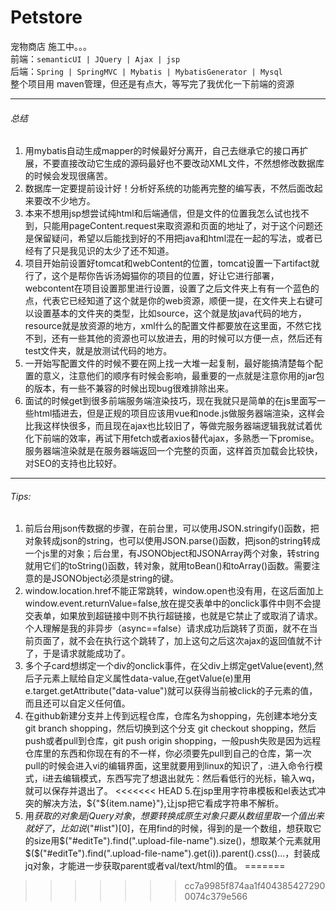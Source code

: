 # Petstore
宠物商店 施工中。。。<br />
前端：`semanticUI | JQuery | Ajax | jsp ` <br /> 
后端：`Spring | SpringMVC | Mybatis | MybatisGenerator | Mysql` <br /> 
整个项目用 maven管理，但还是有点大，等写完了我优化一下前端的资源<br /> 

-------------------------------------------------------------------------
###### 总结
1. 用mybatis自动生成mapper的时候最好分离开，自己去继承它的接口再扩展，不要直接改动它生成的源码最好也不要改动XML文件，不然想修改数据库的时候会发现很痛苦。<br /> 
2. 数据库一定要提前设计好！分析好系统的功能再完整的编写表，不然后面改起来要改不少地方。<br /> 
3. 本来不想用jsp想尝试纯html和后端通信，但是文件的位置我怎么试也找不到，只能用pageContent.request来取资源和页面的地址了，对于这个问题还是保留疑问，希望以后能找到好的不用把java和html混在一起的写法，或者已经有了只是我见识的太少了还不知道。<br /> 
4. 项目开始前设置好tomcat和webContent的位置，tomcat设置一下artifact就行了，这个是帮你告诉汤姆猫你的项目的位置，好让它进行部署，webcontent在项目设置那里进行设置，设置了之后文件夹上有有一个蓝色的点，代表它已经知道了这个就是你的web资源，顺便一提，在文件夹上右键可以设置基本的文件夹的类型，比如source，这个就是放java代码的地方，resource就是放资源的地方，xml什么的配置文件都要放在这里面，不然它找不到，还有一些其他的资源也可以放进去，用的时候可以方便一点，然后还有test文件夹，就是放测试代码的地方。<br /> 
5. 一开始写配置文件的时候不要在网上找一大堆一起复制，最好能搞清楚每个配置的意义，注意他们的顺序有时候会影响，最重要的一点就是注意你用的jar包的版本，有一些不兼容的时候出现bug很难排除出来。<br /> 
6. 面试的时候get到很多前端服务端渲染技巧，现在我就只是简单的在js里面写一些html插进去，但是正规的项目应该用vue和node.js做服务器端渲染，这样会比我这样快很多，而且现在ajax也比较旧了，等做完服务器端逻辑我就试着优化下前端的效率，再试下用fetch或者axios替代ajax，多熟悉一下promise。服务器端渲染就是在服务器端返回一个完整的页面，这样首页加载会比较快，对SEO的支持也比较好。

-------------------------------------------------------------------------
###### Tips:
1. 前后台用json传数据的步骤，在前台里，可以使用JSON.stringify()函数，把对象转成json的string，也可以使用JSON.parse()函数，把json的string转成一个js里的对象；后台里，有JSONObject和JSONArray两个对象，转string就用它们的toString()函数，转对象，就用toBean()和toArray()函数。需要注意的是JSONObject必须是string的键。
2. window.location.href不能正常跳转，window.open也没有用，在这后面加上window.event.returnValue=false,放在提交表单中的onclick事件中则不会提交表单，如果放到超链接中则不执行超链接，也就是它禁止了或取消了请求。个人理解是我的非异步（async==false）请求成功后跳转了页面，就不在当前页面了，就不会在执行这个跳转了，加上这句之后这次ajax的返回值就不计了，于是请求就能成功了。
3. 多个子card想绑定一个div的onclick事件，在父div上绑定getValue(event),然后子元素上赋给自定义属性data-value,在getValue(e)里用e.target.getAttribute("data-value")就可以获得当前被click的子元素的值，而且还可以自定义任何值。
4. 在github新建分支并上传到远程仓库，仓库名为shopping，先创建本地分支 git branch shopping，然后切换到这个分支 git checkout shopping，然后push或者pull到仓库，git push origin shopping，一般push失败是因为远程仓库里的东西和你现在有的不一样，你必须要先pull到自己的仓库，第一次pull的时候会进入vi的编辑界面，这里就要用到linux的知识了，:进入命令行模式，i进去编辑模式，东西写完了想退出就先：然后看低行的光标，输入wq，就可以保存并退出了。
<<<<<<< HEAD
5.在jsp里用字符串模板和el表达式冲突的解决方法，${"${item.name}"},让jsp把它看成字符串不解析。
6. 用$获取的对象是jQuery对象，想要转换成原生对象只要从数组里取一个值出来就好了，比如说$("#list")[0]，在用find的时候，得到的是一个数组，想获取它的size用$("#editTe").find(".upload-file-name").size()，想取某个元素就用$($("#editTe").find(".upload-file-name").get(i)).parent().css()...，封装成jq对象，才能进一步获取parent或者val/text/html的值。
=======
>>>>>>> cc7a9985f874aa1f4043854272900074c379e566
